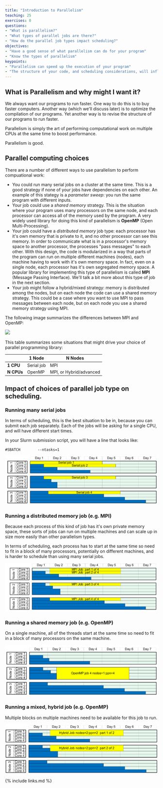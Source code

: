 ```yaml
---
title: "Introduction to Parallelism"
teaching: 25
exercises: 0
questions:
- "What is parallelism?"
- "What types of parallel jobs are there?"
- "How do the parallel job types impact scheduling?"
objectives:
- "Have a good sense of what parallelism can do for your program"
- "Know the types of parallelism"
keypoints:
- "Parallelism can speed up the execution of your program"
- "The structure of your code, and scheduling considerations, will influence how you parallelize your computational work"
---
```


## What is Parallelism and why might I want it?

We always want our programs to run faster. One way to do this is to
buy faster computers. Another way (which we'll discuss later) is to
optimize the compilation of our programs. Yet another way is to revise
the structure of our programs to run faster.

Parallelism is simply the art of performing computational work on
multiple CPUs at the same time to boost performance.

Parallelism is good.

## Parallel computing choices

There are a number of different ways to use parallelism to
perform compuational work:

* You could run many serial jobs on a cluster at the same time. This is a good strategy if none of your jobs have dependencies on each other. An example of this stategy is a *parameter sweep*: you run the same program with different inputs.
* Your job could use a *shared memory* strategy. This is the situation where your program uses many processors on the same node, and each processor can access all of the memory used by the program. A very widely used library for doing this kind of parallelism is **OpenMP** (Open Multi-Processing).
* Your job could have a *distributed memory* job type: each processor has it's own memory that is private to it, and no other processor can see this memory. In order to communicate what is in a processor's memory space to another processor, the processes "pass messages" to each other. With this design, the code is modularized in a way that parts of the program can run on multiple different machines (nodes), each machine having to work with it's own memory space. In fact, even on a single node, each processor has it's own segregated memory space. A popular library for implementing this type of parallelism is called **MPI** (Message Passing Interface). We'll talk a bit more about this type of job in the next section.
* Your job might follow a hybrid/mixed strategy: memory is distributed among the nodes, but on each node the code can use a shared memory strategy. This could be a case where you want to use MPI to pass messages between each node, but on each node you use a shared memory strategy using MPI.

The following image summarizes the differences between MPI and OpenMP:

![](http://www.nersc.gov/assets/Uploads/_resampled/ResizedImage540228-MPIVSOPENMP.png)

This table summarizes some situations that might drive your choice of parallel programming library:

|            | 1 Node     | N Nodes         |
|------------|------------|-----------------|
| **1 CPU**  | Serial job | MPI             |
| **N CPUs** | OpenMP     | MPI, or Hybrid/advanced |

## Impact of choices of parallel job type on scheduling.

### Running many serial jobs

In terms of scheduling, this is the best situation to be in, because
you can submit each job separately. Each of the jobs will be asking for
a single CPU, and will have different start times.

In your Slurm submission script, you will have a line that looks like:

```
#SBATCH        --ntasks=1
```

![](../assets/img/parallel-many-serial.png)

### Running a distributed memory job (e.g. MPI) 

Because each process of this kind of job has it's own private
memory space, these sorts of jobs can run on multiple machines and
can scale up in size more easily than other parallelism types.

In terms of scheduling, each process has to start at the same time
so need to fit in a block of many processors, potentially on
different machines, and is harder to schedule than using many
serial jobs.

![](../assets/img/parallel-mpi.png)

### Running a shared memory job (e.g. OpenMP) 

On a single machine, all of the threads start at the same time
so need to fit in a block of many processors on the same machine.

![](../assets/img/parallel-openmp.png)

### Running a mixed, hybrid job (e.g. OpenMP) 

Multiple blocks on multiple machines need to be available for
this job to run.

![](../assets/img/parallel-hybrid.png)

{% include links.md %}
